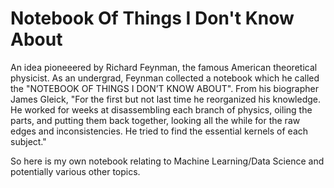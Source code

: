 # Notebook Of Things I Don't Know About

An idea pioneeered by Richard Feynman, the famous American theoretical physicist. As an undergrad, Feynman collected a notebook which he called the "NOTEBOOK OF THINGS I DON’T KNOW ABOUT". From his biographer James Gleick, "For the first but not last time he reorganized his knowledge. He worked for weeks at disassembling each branch of physics, oiling the parts, and putting them back together, looking all the while for the raw edges and inconsistencies. He tried to find the essential kernels of each subject."

So here is my own notebook relating to Machine Learning/Data Science and potentially various other topics.
